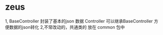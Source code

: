 # zeus
1, BaseController 封装了基本的json 数据
   Controller 可以继承BaseController 方便数据的json转化
2,不常改动的，共通类的 放在 common 包中
 

